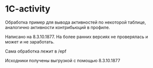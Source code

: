 # 1C-activity
Обработка пример для вывода активностей по некоторой таблице, аналогично активности контрибьюций в профиле.

Написано на 8.3.10.1877. На более ранних версиях не проверялась и может и не заработать.

Сама обработка лежит в /epf

Исходники получены выгрузкой с помощью 8.3.10.1877
